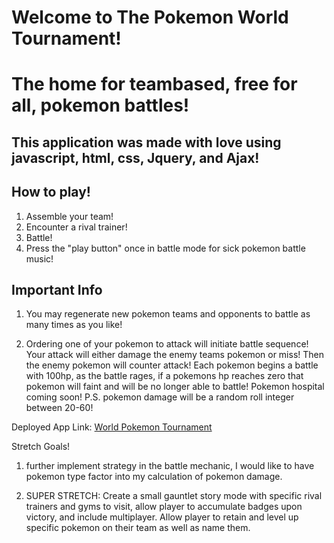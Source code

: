 # Welcome to The Pokemon World Tournament!

# The home for teambased, free for all, pokemon battles!

## This application was made with love using javascript, html, css, Jquery, and Ajax!

## How to play!

1. Assemble your team!
2. Encounter a rival trainer!
3. Battle!
4. Press the "play button" once in battle mode for sick pokemon battle music!

## Important Info

1. You may regenerate new pokemon teams and opponents to battle as many times as you like!

2. Ordering one of your pokemon to attack will initiate battle sequence! Your attack will either damage the enemy teams pokemon or miss! Then the enemy pokemon will counter attack! Each pokemon begins a battle with 100hp, as the battle rages, if a pokemons hp reaches zero that pokemon will faint and will be no longer able to battle! Pokemon hospital coming soon! P.S. pokemon damage will be a random roll integer between 20-60!

Deployed App Link: 
[World Pokemon Tournament](https://6452e72c920a5d0677d8aee9--meek-treacle-ec8ccb.netlify.app/)

Stretch Goals!

1. further implement strategy in the battle mechanic, I would like to have pokemon type factor into my calculation of pokemon damage.

3. SUPER STRETCH: Create a small gauntlet story mode with specific rival trainers and gyms to visit, allow player to accumulate badges upon victory, and include multiplayer. Allow player to retain and level up specific pokemon on their team as well as name them.
